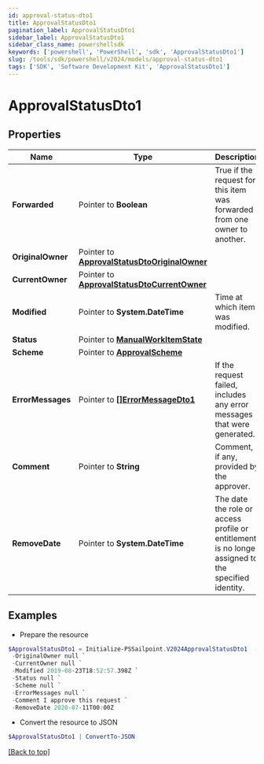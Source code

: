 ```yaml
---
id: approval-status-dto1
title: ApprovalStatusDto1
pagination_label: ApprovalStatusDto1
sidebar_label: ApprovalStatusDto1
sidebar_class_name: powershellsdk
keywords: ['powershell', 'PowerShell', 'sdk', 'ApprovalStatusDto1'] 
slug: /tools/sdk/powershell/v2024/models/approval-status-dto1
tags: ['SDK', 'Software Development Kit', 'ApprovalStatusDto1']
---
```



# ApprovalStatusDto1

## Properties

Name | Type | Description | Notes
------------ | ------------- | ------------- | -------------
**Forwarded** |  Pointer to **Boolean** | True if the request for this item was forwarded from one owner to another. | [optional] [default to $false]
**OriginalOwner** |  Pointer to [**ApprovalStatusDtoOriginalOwner**](approval-status-dto-original-owner) |  | [optional] 
**CurrentOwner** |  Pointer to [**ApprovalStatusDtoCurrentOwner**](approval-status-dto-current-owner) |  | [optional] 
**Modified** |  Pointer to **System.DateTime** | Time at which item was modified. | [optional] 
**Status** |  Pointer to [**ManualWorkItemState**](manual-work-item-state) |  | [optional] 
**Scheme** |  Pointer to [**ApprovalScheme**](approval-scheme) |  | [optional] 
**ErrorMessages** |  Pointer to [**[]ErrorMessageDto1**](error-message-dto1) | If the request failed, includes any error messages that were generated. | [optional] 
**Comment** |  Pointer to **String** | Comment, if any, provided by the approver. | [optional] 
**RemoveDate** |  Pointer to **System.DateTime** | The date the role or access profile or entitlement is no longer assigned to the specified identity. | [optional] 

## Examples

- Prepare the resource
```powershell
$ApprovalStatusDto1 = Initialize-PSSailpoint.V2024ApprovalStatusDto1  -Forwarded false `
 -OriginalOwner null `
 -CurrentOwner null `
 -Modified 2019-08-23T18:52:57.398Z `
 -Status null `
 -Scheme null `
 -ErrorMessages null `
 -Comment I approve this request `
 -RemoveDate 2020-07-11T00:00Z
```

- Convert the resource to JSON
```powershell
$ApprovalStatusDto1 | ConvertTo-JSON
```


[[Back to top]](#) 


